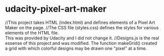 # udacity-pixel-art-maker

//This project takes HTML (index.html) and defines elements of a Pixel Art Maker on the page.
//The CSS file (styles.css) defines the styles for various elements of the HTML file.  
  This was provided by Udacity and I did not change it.
//Designs.js is the real essense of this project and was modified.  The function makeGrid() created a grid with which
  colorful designs may be drawn one "pixel" at a time.


